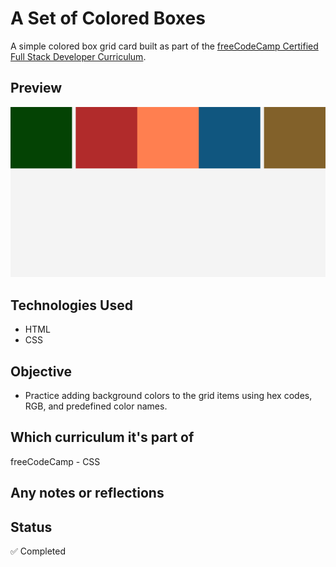 # A Set of Colored Boxes

A simple colored box grid card built as part of the [freeCodeCamp Certified Full Stack Developer Curriculum](https://www.freecodecamp.org/learn/full-stack-developer/).

## Preview

![Screenshot](./screenshot.png)

## Technologies Used

- HTML
- CSS

## Objective

- Practice adding background colors to the grid items using hex codes, RGB, and predefined color names.

## Which curriculum it's part of

freeCodeCamp - CSS

## Any notes or reflections

## Status

✅ Completed
